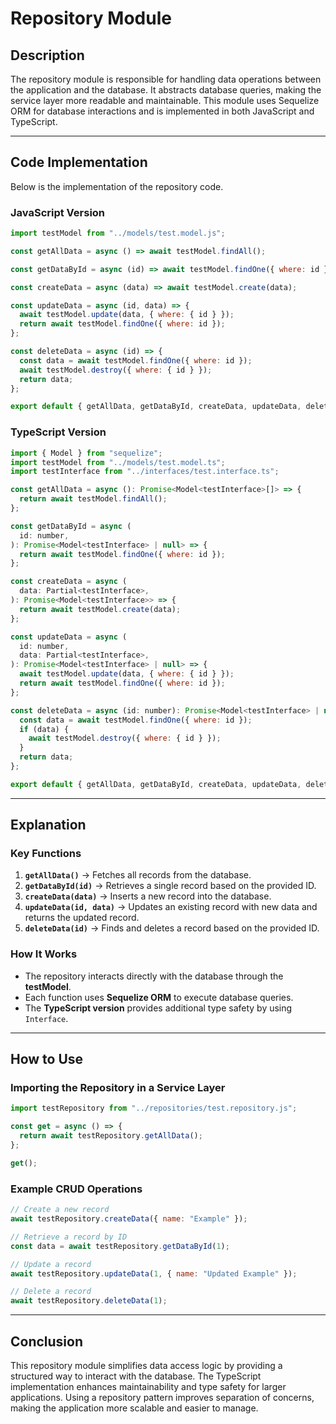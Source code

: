 # Repository Module

## Description

The repository module is responsible for handling data operations between the application and the database. It abstracts database queries, making the service layer more readable and maintainable. This module uses Sequelize ORM for database interactions and is implemented in both JavaScript and TypeScript.

---

## Code Implementation

Below is the implementation of the repository code.

### JavaScript Version

```javascript
import testModel from "../models/test.model.js";

const getAllData = async () => await testModel.findAll();

const getDataById = async (id) => await testModel.findOne({ where: id });

const createData = async (data) => await testModel.create(data);

const updateData = async (id, data) => {
  await testModel.update(data, { where: { id } });
  return await testModel.findOne({ where: id });
};

const deleteData = async (id) => {
  const data = await testModel.findOne({ where: id });
  await testModel.destroy({ where: { id } });
  return data;
};

export default { getAllData, getDataById, createData, updateData, deleteData };
```

### TypeScript Version

```javascript
import { Model } from "sequelize";
import testModel from "../models/test.model.ts";
import testInterface from "../interfaces/test.interface.ts";

const getAllData = async (): Promise<Model<testInterface>[]> => {
  return await testModel.findAll();
};

const getDataById = async (
  id: number,
): Promise<Model<testInterface> | null> => {
  return await testModel.findOne({ where: id });
};

const createData = async (
  data: Partial<testInterface>,
): Promise<Model<testInterface>> => {
  return await testModel.create(data);
};

const updateData = async (
  id: number,
  data: Partial<testInterface>,
): Promise<Model<testInterface> | null> => {
  await testModel.update(data, { where: { id } });
  return await testModel.findOne({ where: id });
};

const deleteData = async (id: number): Promise<Model<testInterface> | null> => {
  const data = await testModel.findOne({ where: id });
  if (data) {
    await testModel.destroy({ where: { id } });
  }
  return data;
};

export default { getAllData, getDataById, createData, updateData, deleteData };
```

---

## Explanation

### Key Functions

1. **`getAllData()`** → Fetches all records from the database.
2. **`getDataById(id)`** → Retrieves a single record based on the provided ID.
3. **`createData(data)`** → Inserts a new record into the database.
4. **`updateData(id, data)`** → Updates an existing record with new data and returns the updated record.
5. **`deleteData(id)`** → Finds and deletes a record based on the provided ID.

### How It Works

- The repository interacts directly with the database through the **testModel**.
- Each function uses **Sequelize ORM** to execute database queries.
- The **TypeScript version** provides additional type safety by using `Interface`.

---

## How to Use

### Importing the Repository in a Service Layer

```javascript
import testRepository from "../repositories/test.repository.js";

const get = async () => {
  return await testRepository.getAllData();
};

get();
```

### Example CRUD Operations

```javascript
// Create a new record
await testRepository.createData({ name: "Example" });

// Retrieve a record by ID
const data = await testRepository.getDataById(1);

// Update a record
await testRepository.updateData(1, { name: "Updated Example" });

// Delete a record
await testRepository.deleteData(1);
```

---

## Conclusion

This repository module simplifies data access logic by providing a structured way to interact with the database. The TypeScript implementation enhances maintainability and type safety for larger applications. Using a repository pattern improves separation of concerns, making the application more scalable and easier to manage.
